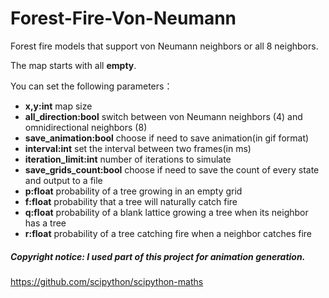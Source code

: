# Forest-Fire-Von-Neumann
Forest fire models that support von Neumann neighbors or all 8 neighbors.

The map starts with all **empty**.

You can set the following parameters：

- **x,y:int** map size
- **all_direction:bool** switch between von Neumann neighbors (4) and omnidirectional neighbors (8)
- **save_animation:bool** choose if need to save animation(in gif format)
- **interval:int** set the interval between two frames(in ms)
- **iteration_limit:int** number of iterations to simulate
- **save_grids_count:bool** choose if need to save the count of every state and output to a file
- **p:float** probability of a tree growing in an empty grid
- **f:float** probability that a tree will naturally catch fire
- **q:float** probability of a blank lattice growing a tree when its neighbor has a tree
- **r:float** probability of a tree catching fire when a neighbor catches fire


##### Copyright notice: I used part of this project for **animation generation**.
https://github.com/scipython/scipython-maths
